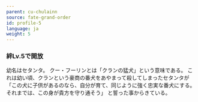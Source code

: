 ```yaml
---
parent: cu-chulainn
source: fate-grand-order
id: profile-5
language: ja
weight: 5
---
```


### 絆Lv.5で開放

幼名はセタンタ。
クー・フーリンとは「クランの猛犬」という意味である。
これは幼い頃、クランという豪商の番犬をあやまって殺してしまったセタンタが「この犬に子供があるのなら、自分が育て、同じように強く忠実な番犬にする。それまでは、この身が貴方を守り通そう」
と誓った事からきている。

